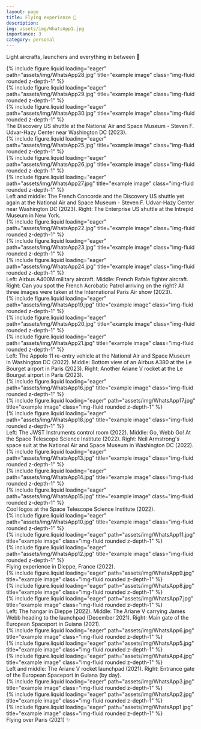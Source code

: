 ```yaml
---
layout: page
title: Flying experience 🔆
description: 
img: assets/img/WhatsApp1.jpg
importance: 3
category: personal
---
```


Light aircrafts, launchers and everything in between 🚀

<div class="row">
    <div class="col-sm mt-3 mt-md-0">
        {% include figure.liquid loading="eager" path="assets/img/WhatsApp28.jpg" title="example image" class="img-fluid rounded z-depth-1" %}
    </div>
    <div class="col-sm mt-3 mt-md-0">
        {% include figure.liquid loading="eager" path="assets/img/WhatsApp29.jpg" title="example image" class="img-fluid rounded z-depth-1" %}
    </div>
    <div class="col-sm mt-3 mt-md-0">
        {% include figure.liquid loading="eager" path="assets/img/WhatsApp30.jpg" title="example image" class="img-fluid rounded z-depth-1" %}
    </div>
</div>

<div class="caption">
    The Discovery US shuttle at the National Air and Space Museum - Steven F. Udvar-Hazy Center near Washington DC (2023).
</div>

<div class="row">
    <div class="col-sm mt-3 mt-md-0">
        {% include figure.liquid loading="eager" path="assets/img/WhatsApp25.jpg" title="example image" class="img-fluid rounded z-depth-1" %}
    </div>
    <div class="col-sm mt-3 mt-md-0">
        {% include figure.liquid loading="eager" path="assets/img/WhatsApp26.jpg" title="example image" class="img-fluid rounded z-depth-1" %}
    </div>
    <div class="col-sm mt-3 mt-md-0">
        {% include figure.liquid loading="eager" path="assets/img/WhatsApp27.jpg" title="example image" class="img-fluid rounded z-depth-1" %}
    </div>
</div>

<div class="caption">
     Left and middle: The French Concorde and the Discovery US shuttle yet again at the National Air and Space Museum - Steven F. Udvar-Hazy Center near Washington DC (2023). Right: The Enterprise US shuttle at the Intrepid Museum in New York.
</div>

<div class="row">
    <div class="col-sm mt-3 mt-md-0">
        {% include figure.liquid loading="eager" path="assets/img/WhatsApp22.jpg" title="example image" class="img-fluid rounded z-depth-1" %}
    </div>
    <div class="col-sm mt-3 mt-md-0">
        {% include figure.liquid loading="eager" path="assets/img/WhatsApp23.jpg" title="example image" class="img-fluid rounded z-depth-1" %}
    </div>
    <div class="col-sm mt-3 mt-md-0">
        {% include figure.liquid loading="eager" path="assets/img/WhatsApp24.jpg" title="example image" class="img-fluid rounded z-depth-1" %}
    </div>
</div>

<div class="caption">
    Left: Airbus A400M military aircraft. Middle: French Rafale fighter aircraft. Right: Can you spot the French Acrobatic Patrol arriving on the right? All three images were taken at the International Paris Air show (2023).
</div>

<div class="row">
    <div class="col-sm mt-3 mt-md-0">
        {% include figure.liquid loading="eager" path="assets/img/WhatsApp19.jpg" title="example image" class="img-fluid rounded z-depth-1" %}
    </div>
    <div class="col-sm mt-3 mt-md-0">
        {% include figure.liquid loading="eager" path="assets/img/WhatsApp20.jpg" title="example image" class="img-fluid rounded z-depth-1" %}
    </div>
    <div class="col-sm mt-3 mt-md-0">
        {% include figure.liquid loading="eager" path="assets/img/WhatsApp21.jpg" title="example image" class="img-fluid rounded z-depth-1" %}
    </div>
</div>

<div class="caption">
    Left: The Appolo 11 re-entry vehicle at the National Air and Space Museum in Washington DC (2022). Middle: Bottom view of an Airbus A380 at the Le Bourget airport in Paris (2023). Right: Another Ariane V rocket at the Le Bourget airport in Paris (2023). 
</div>

<div class="row">
    <div class="col-sm mt-3 mt-md-0">
        {% include figure.liquid loading="eager" path="assets/img/WhatsApp16.jpg" title="example image" class="img-fluid rounded z-depth-1" %}
    </div>
    <div class="col-sm mt-3 mt-md-0">
        {% include figure.liquid loading="eager" path="assets/img/WhatsApp17.jpg" title="example image" class="img-fluid rounded z-depth-1" %}
    </div>
    <div class="col-sm mt-3 mt-md-0">
        {% include figure.liquid loading="eager" path="assets/img/WhatsApp18.jpg" title="example image" class="img-fluid rounded z-depth-1" %}
    </div>
</div>

<div class="caption">
    Left: The JWST Instruments control room (2022). Middle: Go, Webb Go! At the Space Telescope Science Institute (2022). Right: Neil Armstrong's space suit at the National Air and Space Museum in Washington DC (2022). 
</div>

<div class="row">
    <div class="col-sm mt-3 mt-md-0">
        {% include figure.liquid loading="eager" path="assets/img/WhatsApp13.jpg" title="example image" class="img-fluid rounded z-depth-1" %}
    </div>
    <div class="col-sm mt-3 mt-md-0">
        {% include figure.liquid loading="eager" path="assets/img/WhatsApp14.jpg" title="example image" class="img-fluid rounded z-depth-1" %}
    </div>
    <div class="col-sm mt-3 mt-md-0">
        {% include figure.liquid loading="eager" path="assets/img/WhatsApp15.jpg" title="example image" class="img-fluid rounded z-depth-1" %}
    </div>
</div>

<div class="caption">
    Cool logos at the Space Telescope Science Institute (2022).
</div>

<div class="row">
    <div class="col-sm mt-3 mt-md-0">
        {% include figure.liquid loading="eager" path="assets/img/WhatsApp10.jpg" title="example image" class="img-fluid rounded z-depth-1" %}
    </div>
    <div class="col-sm mt-3 mt-md-0">
        {% include figure.liquid loading="eager" path="assets/img/WhatsApp11.jpg" title="example image" class="img-fluid rounded z-depth-1" %}
    </div>
    <div class="col-sm mt-3 mt-md-0">
        {% include figure.liquid loading="eager" path="assets/img/WhatsApp12.jpg" title="example image" class="img-fluid rounded z-depth-1" %}
    </div>
</div>

<div class="caption">
    Flying experience in Dieppe, France (2022).
</div>

<div class="row">
    <div class="col-sm mt-3 mt-md-0">
        {% include figure.liquid loading="eager" path="assets/img/WhatsApp9.jpg" title="example image" class="img-fluid rounded z-depth-1" %}
    </div>
    <div class="col-sm mt-3 mt-md-0">
        {% include figure.liquid loading="eager" path="assets/img/WhatsApp8.jpg" title="example image" class="img-fluid rounded z-depth-1" %}
    </div>
    <div class="col-sm mt-3 mt-md-0">
        {% include figure.liquid loading="eager" path="assets/img/WhatsApp7.jpg" title="example image" class="img-fluid rounded z-depth-1" %}
    </div>
</div>

<div class="caption">
    Left: The hangar in Dieppe (2022). Middle: The Ariane V carrying James Webb heading to the launchpad (December 2021). Right: Main gate of the European Spaceport in Guiana (2021).
</div>

<div class="row">
    <div class="col-sm mt-3 mt-md-0">
        {% include figure.liquid loading="eager" path="assets/img/WhatsApp6.jpg" title="example image" class="img-fluid rounded z-depth-1" %}
    </div>
    <div class="col-sm mt-3 mt-md-0">
        {% include figure.liquid loading="eager" path="assets/img/WhatsApp5.jpg" title="example image" class="img-fluid rounded z-depth-1" %}
    </div>
    <div class="col-sm mt-3 mt-md-0">
        {% include figure.liquid loading="eager" path="assets/img/WhatsApp4.jpg" title="example image" class="img-fluid rounded z-depth-1" %}
    </div>
</div>

<div class="caption">
    Left and middle: The Ariane V rocket launchpad (2021). Right: Entrance gate of the European Spaceport in Guiana (by day).
</div>

<div class="row">
    <div class="col-sm mt-3 mt-md-0">
        {% include figure.liquid loading="eager" path="assets/img/WhatsApp3.jpg" title="example image" class="img-fluid rounded z-depth-1" %}
    </div>
    <div class="col-sm mt-3 mt-md-0">
        {% include figure.liquid loading="eager" path="assets/img/WhatsApp2.jpg" title="example image" class="img-fluid rounded z-depth-1" %}
    </div>
    <div class="col-sm mt-3 mt-md-0">
        {% include figure.liquid loading="eager" path="assets/img/WhatsApp1.jpg" title="example image" class="img-fluid rounded z-depth-1" %}
    </div>
</div>

<div class="caption">
    Flying over Paris (2021) ✨
</div>
